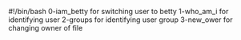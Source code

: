 #!/bin/bash
0-iam_betty for switching user to betty
1-who_am_i for identifying user
2-groups for identifying user group
3-new_ower for changing owner of file
